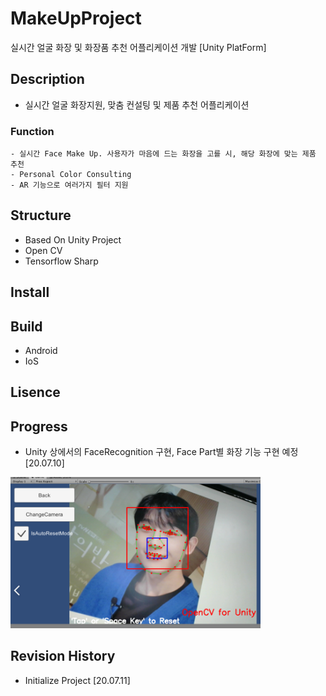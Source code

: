 # MakeUpProject
실시간 얼굴 화장 및 화장품 추천 어플리케이션 개발 [Unity PlatForm]

## Description
- 실시간 얼굴 화장지원, 맞춤 컨설팅 및 제품 추천 어플리케이션
### Function
```
- 실시간 Face Make Up. 사용자가 마음에 드는 화장을 고를 시, 해당 화장에 맞는 제품 추천
- Personal Color Consulting
- AR 기능으로 여러가지 필터 지원
```
## Structure
- Based On Unity Project
- Open CV 
- Tensorflow Sharp

## Install

## Build
- Android
- IoS
## Lisence

## Progress
- Unity 상에서의 FaceRecognition 구현, Face Part별 화장 기능 구현 예정 [20.07.10]

<img src= "./Resources/FaceRecognition.PNG" width="400px">

## Revision History
- Initialize Project [20.07.11]